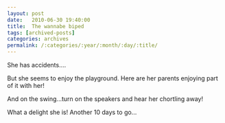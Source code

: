 ```yaml
---
layout: post
date:	2010-06-30 19:40:00
title:  The wannabe biped
tags: [archived-posts]
categories: archives
permalink: /:categories/:year/:month/:day/:title/
---
```

She has accidents....


<lj-embed id="350"/>


But she seems to enjoy the playground. Here are her parents enjoying part of it with her!


<lj-embed id="351"/>

And on the swing...turn on the speakers and hear her chortling away!


<lj-embed id="352"/>


What a delight she is! Another 10 days to go...
